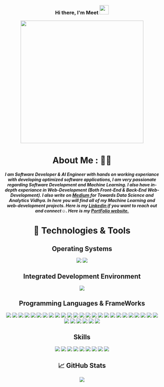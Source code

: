 
<div align='center'>  
  
   ### Hi there, I'm Meet <img src="https://raw.githubusercontent.com/MartinHeinz/MartinHeinz/master/wave.gif" width="30px">
  <img align="center" src="https://media.giphy.com/media/AFdcYElkoNAUE/giphy.gif" width="400px">
  
  # About Me : 👨‍💻
  ##### I am Software Developer & AI Engineer with hands on working experiance with developing optimized software applications, I am very passionate regarding Software Development and Machine Learning. I also have in-depth experiance in Web-Development (Both Front-End & Back-End Web-Development). I also write on <a href="https://medium.com/@MeetR"> Medium </a> for Towards Data Science and Analytics Vidhya. In here you will find all of my Machine Learning and web-development projects. Here is my <a href="https://www.linkedin.com/in/meet-raval/"> Linkedin </a> if you want to reach out and connect☺️. Here is my <a href="https://originalmeet.github.io/My_Portfolio/"> PortFolio website. </a>
  
  
 
<!--
# My Projects:

[![ReadMe Card](https://github-readme-stats.vercel.app/api/pin/?username=OriginalMeet&repo=ColorGame)](https://github.com/OriginalMeet/ColorGame)

-->
  
# 🔧 Technologies & Tools
<p>
  
  ## Operating Systems  
  ![](https://img.shields.io/badge/OS-Linux-informational?style=flat&logo=linux&logoColor=white&color=blue)
  ![](https://img.shields.io/badge/OS-Windows-informational?style=flat&logo=windows&logoColor=white&color=blue)

</p>

<p>
  
  ## Integrated Development Environment 
  ![](https://img.shields.io/badge/Editor-Visual_Studio_Code-informational?style=flat&logo=Visual-Studio-Code&logoColor=white&color=blue)
  
  
</p>

<p>
  
  ## Programming Languages & FrameWorks
  ![](https://img.shields.io/badge/Python-informational?style=flat&logo=python&logoColor=white&color=blueviolet)
  ![](https://img.shields.io/badge/JavaScript-informational?style=flat&logo=javascript&logoColor=white&color=blueviolet)
  ![](https://img.shields.io/badge/CMake-informational?style=flat&logo=cmake&logoColor=white&color=blueviolet)
  ![](https://img.shields.io/badge/React-informational?style=flat&logo=react&logoColor=white&color=blueviolet)
  ![](https://img.shields.io/badge/Bash-informational?style=flat&logo=gnu-bash&logoColor=white&color=blueviolet)
  ![](https://img.shields.io/badge/C-informational?style=flat&logo=C&logoColor=white&color=blueviolet)
  ![](https://img.shields.io/badge/C++-informational?style=flat&logo=C++&logoColor=white&color=blueviolet)
  ![](https://img.shields.io/badge/MySQL-informational?style=flat&logo=MySQL&logoColor=white&color=blueviolet)
  ![](https://img.shields.io/badge/MatLab/LabVIEW-informational?style=flat&logo=LabVIEW&logoColor=white&color=blueviolet)
  ![](https://img.shields.io/badge/Flutter-informational?style=flat&logo=Flutter&logoColor=white&color=blueviolet)
  ![](https://img.shields.io/badge/HTML5-informational?style=flat&logo=HTML5&logoColor=white&color=blueviolet)
  ![](https://img.shields.io/badge/CSS3-informational?style=flat&logo=CSS3&logoColor=white&color=blueviolet)
  ![](https://img.shields.io/badge/Tableau-informational?style=flat&logo=Tableau&logoColor=white&color=blueviolet)
  ![](https://img.shields.io/badge/Power_BI-informational?style=flat&logo=Power-BI&logoColor=white&color=blueviolet)
  ![](https://img.shields.io/badge/Git-informational?style=flat&logo=Git&logoColor=white&color=blueviolet)
  ![](https://img.shields.io/badge/GitHub-informational?style=flat&logo=GitHub&logoColor=white&color=blueviolet)
  ![](https://img.shields.io/badge/Node.js-informational?style=flat&logo=Node.js&logoColor=white&color=blueviolet)
  ![](https://img.shields.io/badge/Nodemon-informational?style=flat&logo=Nodemon&logoColor=white&color=blueviolet)
  ![](https://img.shields.io/badge/MongoDB-informational?style=flat&logo=MongoDB&logoColor=white&color=blueviolet)
  ![](https://img.shields.io/badge/RESTful_API-informational?style=flat&logoColor=white&color=blueviolet)
  ![](https://img.shields.io/badge/jQuery-informational?style=flat&logo=jQuery&logoColor=white&color=blueviolet)
  ![](https://img.shields.io/badge/Bootstrap-informational?style=flat&logo=Bootstrap&logoColor=white&color=blueviolet)
  ![](https://img.shields.io/badge/Semantic_UI-informational?style=flat&logo=Symphony&logoColor=white&color=blueviolet)
  ![](https://img.shields.io/badge/GitHub-informational?style=flat&logo=GitHub&logoColor=white&color=blueviolet)
  ![](https://img.shields.io/badge/Next.js-informational?style=flat&logo=Next.js&logoColor=white&color=blueviolet)
  ![](https://img.shields.io/badge/Jira_Software-informational?style=flat&logo=Jira-Software&logoColor=white&color=blueviolet)
  ![](https://img.shields.io/badge/NPM-informational?style=flat&logo=NPM&logoColor=white&color=blueviolet)
  ![](https://img.shields.io/badge/Jira_Software-informational?style=flat&logo=Jira-Software&logoColor=white&color=blueviolet)
  ![](https://img.shields.io/badge/Paper.js-informational?style=flat&logoColor=white&color=blueviolet)
  ![](https://img.shields.io/badge/Express.js-informational?style=flat&logoColor=white&color=blueviolet)
  ![](https://img.shields.io/badge/Paper.js-informational?style=flat&logoColor=white&color=blueviolet)

</p>  

<p>
  
  ## Skills
  ![](https://img.shields.io/badge/Software-Development-informational?style=flat&logoColor=white&color=blue)
  ![](https://img.shields.io/badge/Natural_Language_Processing(NLP)-informational?style=flat&logoColor=white&color=blue)
  ![](https://img.shields.io/badge/Convolutional_Neural_Networks(CNN)-informational?style=flat&logoColor=white&color=blue)
  ![](https://img.shields.io/badge/Data_Analytics-informational?style=flat&logoColor=white&color=blue)
  ![](https://img.shields.io/badge/Data_Modeling-informational?style=flat&logoColor=white&color=blue)
  ![](https://img.shields.io/badge/Time_Sequence_Analysis-informational?style=flat&logoColor=white&color=blue)
  ![](https://img.shields.io/badge/Agile_Methodology-informational?style=flat&logoColor=white&color=blue)
  ![](https://img.shields.io/badge/Transfer_Learning-informational?style=flat&logoColor=white&color=blue)
  ![](https://img.shields.io/badge/Full_Stack_Development-informational?style=flat&logoColor=white&color=blue)
  
</p>

## &#x1f4c8; GitHub Stats

<a href="https://github.com/OriginalMeet/OriginalMeet">
  <img align="center" src="https://github-readme-stats.vercel.app/api/top-langs/?username=OriginalMeet&hide=java,html&title_color=black&text_color=black&icon_color=black&bg_color=white" />
</a>



  
</div>


 
  
<!--

**OriginalMeet/OriginalMeet** is a ✨ _special_ ✨ repository because its `README.md` (this file) appears on your GitHub profile.

Here are some ideas to get you started:

- 🔭 I’m currently working on ...
- 🌱 I’m currently learning ...
- 👯 I’m looking to collaborate on ...
- 🤔 I’m looking for help with ...
- 💬 Ask me about ...
- 📫 How to reach me: ...
- 😄 Pronouns: ...
- ⚡ Fun fact: ...

-->


